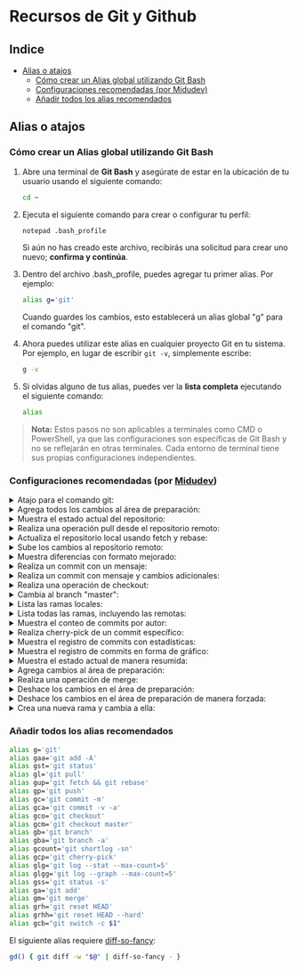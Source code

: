 <h1>Recursos de Git y Github</h1>

<h2>Indice</h2>

- [Alias o atajos](#alias-o-atajos)
  - [Cómo crear un Alias global utilizando Git Bash](#cómo-crear-un-alias-global-utilizando-git-bash)
  - [Configuraciones recomendadas (por Midudev)](#configuraciones-recomendadas-por-midudev)
  - [Añadir todos los alias recomendados](#añadir-todos-los-alias-recomendados)

## Alias o atajos

### Cómo crear un Alias global utilizando Git Bash

1. Abre una terminal de **Git Bash** y asegúrate de estar en la ubicación de tu usuario usando el siguiente comando:
    ```bash
    cd ~
    ```
  
2. Ejecuta el siguiente comando para crear o configurar tu perfil:
    ```bash
    notepad .bash_profile
    ```
    Si aún no has creado este archivo, recibirás una solicitud para crear uno nuevo; **confirma y continúa**.

3. Dentro del archivo .bash_profile, puedes agregar tu primer alias. Por ejemplo:
    ```bash
    alias g='git'
    ```
    Cuando guardes los cambios, esto establecerá un alias global "g" para el comando "git".

4. Ahora puedes utilizar este alias en cualquier proyecto Git en tu sistema. Por ejemplo, en lugar de escribir `git -v`, simplemente escribe:
    ```bash
   g -v
    ```

5. Si olvidas alguno de tus alias, puedes ver la **lista completa** ejecutando el siguiente comando:
    ```bash
    alias
    ```

> **Nota:** Estos pasos no son aplicables a terminales como CMD o PowerShell, ya que las configuraciones son específicas de Git Bash y no se reflejarán en otras terminales. Cada entorno de terminal tiene sus propias configuraciones independientes.

### Configuraciones recomendadas (por [Midudev](https://github.com/midudev))

<details>
<summary>Atajo para el comando git:</summary>

- Configuración:

    ```bash
    alias g='git'
    ```

- Uso:

    ```
    g
    ```
</details>

<details>
<summary>Agrega todos los cambios al área de preparación:</summary>

- Configuración:

    ```bash
    alias gaa='git add -A'
    ```

- Uso:

    ```
    gaa
    ```
</details>

<details>
<summary>Muestra el estado actual del repositorio:</summary>

- Configuración:

    ```bash
    alias gst='git status'
    ```

- Uso:

    ```
    gst
    ```
</details>

<details>
<summary>Realiza una operación pull desde el repositorio remoto:</summary>

- Configuración:

    ```bash
    alias gl='git pull'
    ```

- Uso:

    ```
    gl
    ```
</details>

<details>
<summary>Actualiza el repositorio local usando fetch y rebase:</summary>

- Configuración:

    ```bash
    alias gup='git fetch && git rebase'
    ```

- Uso:

    ```
    gup
    ```
</details>

<details>
<summary>Sube los cambios al repositorio remoto:</summary>

- Configuración:

    ```bash
    alias gp='git push'
    ```

- Uso:

    ```
    gp
    ```
</details>

<details>
<summary>Muestra diferencias con formato mejorado:</summary>

El siguiente alias requiere [diff-so-fancy](https://www.npmjs.com/package/diff-so-fancy):

- Configuración:

    ```bash
    gd() { git diff -w "$@" | diff-so-fancy - }
    ```

- Uso:

    ```
    gd
    ```
</details>

<details>
<summary>Realiza un commit con un mensaje:</summary>

- Configuración:

    ```bash
    alias gc='git commit -m'
    ```

- Uso:

    ```
    gc "Mensaje del commit"
    ```
</details>

<details>
<summary>Realiza un commit con mensaje y cambios adicionales:</summary>

- Configuración:

    ```bash
    alias gca='git commit -v -a'
    ```

- Uso:

    ```
    gca
    ```
</details>

<details>
<summary>Realiza una operación de checkout:</summary>

- Configuración:

    ```bash
    alias gco='git checkout'
    ```

- Uso:

    ```
    gco <nombre_de_la_rama_o_commit>
    ```
</details>

<details>
<summary>Cambia al branch "master":</summary>

- Configuración:

    ```bash
    alias gcm='git checkout master'
    ```

- Uso:

    ```
    gcm
    ```
</details>

<details>
<summary>Lista las ramas locales:</summary>

- Configuración:

    ```bash
    alias gb='git branch'
    ```

- Uso:

    ```
    gb
    ```
</details>

<details>
<summary>Lista todas las ramas, incluyendo las remotas:</summary>

- Configuración:

    ```bash
    alias gba='git branch -a'
    ```

- Uso:

    ```
    gba
    ```
</details>

<details>
<summary>Muestra el conteo de commits por autor:</summary>

- Configuración:

    ```bash
    alias gcount='git shortlog -sn'
    ```

- Uso:

    ```
    gcount
    ```
</details>

<details>
<summary>Realiza cherry-pick de un commit específico:</summary>

- Configuración:

    ```bash
    alias gcp='git cherry-pick'
    ```

- Uso:

    ```
    gcp <hash_del_commit>
    ```
</details>

<details>
<summary>Muestra el registro de commits con estadísticas:</summary>

- Configuración:

    ```bash
    alias glg='git log --stat --max-count=5'
    ```

- Uso:

    ```
    glg
    ```
</details>

<details>
<summary>Muestra el registro de commits en forma de gráfico:</summary>

- Configuración:

    ```bash
    alias glgg='git log --graph --max-count=5'
    ```

- Uso:

    ```
    glgg
    ```
</details>

<details>
<summary>Muestra el estado actual de manera resumida:</summary>

- Configuración:

    ```bash
    alias gss='git status -s'
    ```

- Uso:

    ```
    gss
    ```
</details>

<details>
<summary>Agrega cambios al área de preparación:</summary>

- Configuración:

    ```bash
    alias ga='git add'
    ```

- Uso:

    ```
    ga <nombre_del_archivo_o_directorio>
    ```
</details>

<details>
<summary>Realiza una operación de merge:</summary>

- Configuración:

    ```bash
    alias gm='git merge'
    ```

- Uso:

    ```
    gm <nombre_de_la_rama_a_mergear>
    ```
</details>

<details>
<summary>Deshace los cambios en el área de preparación:</summary>

- Configuración:

    ```bash
    alias grh='git reset HEAD'
    ```

- Uso:

    ```
    grh <nombre_del_archivo_o_directorio>
    ```
</details>

<details>
<summary>Deshace los cambios en el área de preparación de manera forzada:</summary>

- Configuración:

    ```bash
    alias grhh='git reset HEAD --hard'
    ```

- Uso:

    ```
    grhh <nombre_del_archivo_o_directorio>
    ```
</details>

<details>
<summary>Crea una nueva rama y cambia a ella:</summary>

- Configuración:

    ```bash
    alias gcb="git switch -c \$1"
    ```

- Uso:

    ```
    gcb <nombre_de_la_nueva_rama>
    ```
</details>

### Añadir todos los alias recomendados

```bash
alias g='git'
alias gaa='git add -A'
alias gst='git status'
alias gl='git pull'
alias gup='git fetch && git rebase'
alias gp='git push'
alias gc='git commit -m'
alias gca='git commit -v -a'
alias gco='git checkout'
alias gcm='git checkout master'
alias gb='git branch'
alias gba='git branch -a'
alias gcount='git shortlog -sn'
alias gcp='git cherry-pick'
alias glg='git log --stat --max-count=5'
alias glgg='git log --graph --max-count=5'
alias gss='git status -s'
alias ga='git add'
alias gm='git merge'
alias grh='git reset HEAD'
alias grhh='git reset HEAD --hard'
alias gcb="git switch -c $1"
```

El siguiente alias requiere [diff-so-fancy](https://www.npmjs.com/package/diff-so-fancy):
```bash
gd() { git diff -w "$@" | diff-so-fancy - }
```
